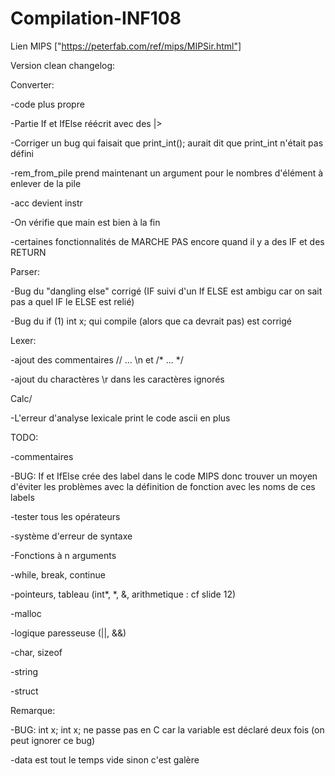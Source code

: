 # Compilation-INF108

Lien MIPS ["https://peterfab.com/ref/mips/MIPSir.html"]

Version clean changelog:

Converter:

-code plus propre

-Partie If et IfElse réécrit avec des |>

-Corriger un bug qui faisait que print_int(); aurait dit que print_int n'était pas défini

-rem_from_pile prend maintenant un argument pour le nombres d'élément à enlever de la pile

-acc devient instr

-On vérifie que main est bien à la fin

-certaines fonctionnalités de MARCHE PAS encore quand il y a des IF et des RETURN

Parser:

-Bug du "dangling else" corrigé (IF suivi d'un If ELSE est ambigu car on sait pas a quel IF le ELSE est relié)

-Bug du if (1) int x; qui compile (alors que ca devrait pas) est corrigé

Lexer:

-ajout des commentaires // ... \n et /* ... */

-ajout du charactères \r dans les caractères ignorés

Calc/

-L'erreur d'analyse lexicale print le code ascii en plus

TODO:

-commentaires

-BUG: If et IfElse crée des label dans le code MIPS donc trouver un moyen d'éviter les problèmes avec la définition de fonction avec les noms de ces labels

-tester tous les opérateurs

-système d'erreur de syntaxe

-Fonctions à n arguments

-while, break, continue

-pointeurs, tableau (int*, *, &, arithmetique : cf slide 12)

-malloc

-logique paresseuse (||, &&)

-char, sizeof

-string

-struct


Remarque:

-BUG: int x; int x; ne passe pas en C car la variable est déclaré deux fois (on peut ignorer ce bug)

-data est tout le temps vide sinon c'est galère
